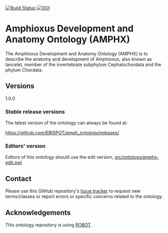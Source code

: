 [![Build Status](https://travis-ci.org/obophenotype/amph.svg?branch=master)](https://travis-ci.org/obophenotype/amph)
[![DOI](https://zenodo.org/badge/13996/obophenotype/amph.svg)](https://zenodo.org/badge/latestdoi/13996/obophenotype/amph)

# Amphioxus Development and Anatomy Ontology (AMPHX)

The Amphioxus Development and Anatomy Ontology (AMPHX) is to describe the anatomy and development of Amphioxus, also known as lancelet, member of the invertebrate subphylum Cephalochordata and the phylum Chordata.

## Versions
1.0.0

### Stable release versions

The latest version of the ontology can always be found at:

https://github.com/EBISPOT/amph_ontology/releases/

### Editors' version

Editors of this ontology should use the edit version, [src/ontology/amphx-edit.owl](https://github.com/EBISPOT/amphx_ontology/blob/master/src/ontology/amphx-edit.owl)

## Contact

Please use this GitHub repository's [Issue tracker](https://github.com/EBISPOT/amphx_ontology/issues) to request new terms/classes or report errors or specific concerns related to the ontology.

## Acknowledgements

This ontology repository is using [ROBOT](https://github.com/ontodev/robot).